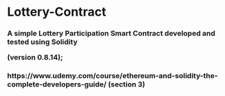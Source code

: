 # Lottery-Contract

<h3>A simple Lottery Participation Smart Contract developed and tested using Solidity 

(version 0.8.14);</h3>

<h3> https://www.udemy.com/course/ethereum-and-solidity-the-complete-developers-guide/ (section 3) </h3>



